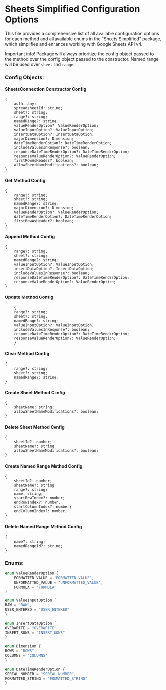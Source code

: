 # Sheets Simplified Configuration Options

This file provides a comprehensive list of all available configuration options for each method and all available enums in the "Sheets Simplified" package, which simplifies and enhances working with Google Sheets API v4.

Important info! Package will always prioritize the config object passed to the method over the config object passed to the constructor. Named range will be used over `sheet` and `range`.

### Config Objects:

#### SheetsConnection Constructor Config

```
{
    auth: any;
    spreadsheetId: string;
    sheet?: string;
    range?: string;
    namedRange?: string;
    valueRenderOption?: ValueRenderOption;
    valueInputOption?: ValueInputOption;
    insertDataOption?: InsertDataOption;
    majorDimension?: Dimension;
    dateTimeRenderOption?: DateTimeRenderOption;
    includeValuesInResponse?: boolean;
    responseDateTimeRenderOption?: DateTimeRenderOption;
    responseValueRenderOption?: ValueRenderOption;
    firstRowAsHeader?: boolean;
    allowSheetNameModifications?: boolean;
}
```

#### Get Method Config

```
{
    range?: string;
    sheet?: string;
    namedRange?: string;
    majorDimension?: Dimension;
    valueRenderOption?: ValueRenderOption;
    dateTimeRenderOption?: DateTimeRenderOption;
    firstRowAsHeader?: boolean;
}
```

#### Append Method Config

```
{
    range?: string;
    sheet?: string;
    namedRange?: string;
    valueInputOption?: ValueInputOption;
    insertDataOption?: InsertDataOption;
    includeValuesInResponse?: boolean;
    responseDateTimeRenderOption?: DateTimeRenderOption;
    responseValueRenderOption?: ValueRenderOption;
}
```

#### Update Method Config

```
    {
    range?: string;
    sheet?: string;
    namedRange?: string;
    valueInputOption?: ValueInputOption;
    includeValuesInResponse?: boolean;
    responseDateTimeRenderOption?: DateTimeRenderOption;
    responseValueRenderOption?: ValueRenderOption;
    }
```

#### Clear Method Config

```
{
    range?: string;
    sheet?: string;
    namedRange?: string;
}
```

#### Create Sheet Method Config

```
{
    sheetName: string;
    allowSheetNameModifications?: boolean;
}
```

#### Delete Sheet Method Config

```
{
    sheetId?: number;
    sheetName?: string;
    allowSheetNameModifications?: boolean;
}
```

#### Create Named Range Method Config

```
{
    sheetId?: number;
    sheetName?: string;
    range?: string;
    name: string;
    startRowIndex?: number;
    endRowIndex?: number;
    startColumnIndex?: number;
    endColumnIndex?: number;
}
```

#### Delete Named Range Method Config

```
{
    name?: string;
    namedRangeId?: string;
}
```

### Enums:

```typescript
enum ValueRenderOption {
    FORMATTED_VALUE = "FORMATTED_VALUE",
    UNFORMATTED_VALUE = "UNFORMATTED_VALUE",
    FORMULA = "FORMULA"
}
```

```typescript
enum ValueInputOption {
RAW = "RAW",
USER_ENTERED = "USER_ENTERED"
}
```

```typescript
enum InsertDataOption {
OVERWRITE = "OVERWRITE",
INSERT_ROWS = "INSERT_ROWS"
}
```

```typescript
enum Dimension {
ROWS = "ROWS",
COLUMNS = "COLUMNS"
}
```

```typescript
enum DateTimeRenderOption {
SERIAL_NUMBER = "SERIAL_NUMBER",
FORMATTED_STRING = "FORMATTED_STRING"
}
```